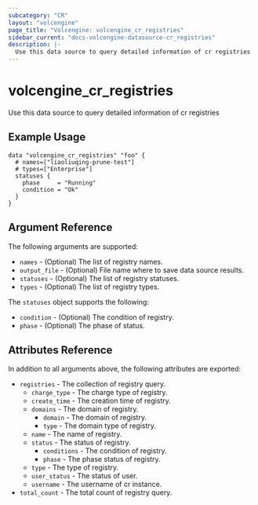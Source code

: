 ```yaml
---
subcategory: "CR"
layout: "volcengine"
page_title: "Volcengine: volcengine_cr_registries"
sidebar_current: "docs-volcengine-datasource-cr_registries"
description: |-
  Use this data source to query detailed information of cr registries
---
```

# volcengine_cr_registries
Use this data source to query detailed information of cr registries
## Example Usage
```hcl
data "volcengine_cr_registries" "foo" {
  # names=["liaoliuqing-prune-test"]
  # types=["Enterprise"]
  statuses {
    phase     = "Running"
    condition = "Ok"
  }
}
```
## Argument Reference
The following arguments are supported:
* `names` - (Optional) The list of registry names.
* `output_file` - (Optional) File name where to save data source results.
* `statuses` - (Optional) The list of registry statuses.
* `types` - (Optional) The list of registry types.

The `statuses` object supports the following:

* `condition` - (Optional) The condition of registry.
* `phase` - (Optional) The phase of status.

## Attributes Reference
In addition to all arguments above, the following attributes are exported:
* `registries` - The collection of registry query.
    * `charge_type` - The charge type of registry.
    * `create_time` - The creation time of registry.
    * `domains` - The domain of registry.
        * `domain` - The domain of registry.
        * `type` - The domain type of registry.
    * `name` - The name of registry.
    * `status` - The status of registry.
        * `conditions` - The condition of registry.
        * `phase` - The phase status of registry.
    * `type` - The type of registry.
    * `user_status` - The status of user.
    * `username` - The username of cr instance.
* `total_count` - The total count of registry query.


